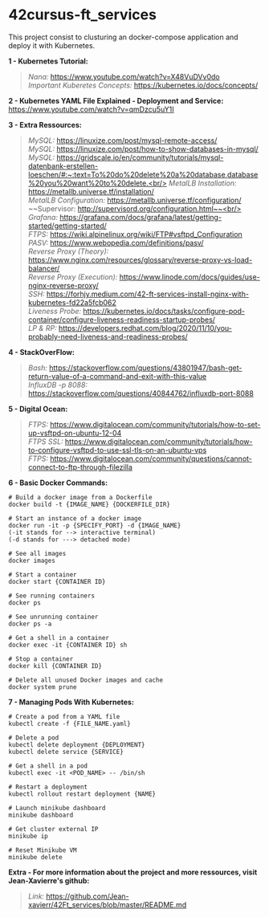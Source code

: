 # 42cursus-ft_services

This project consist to clusturing an docker-compose application and deploy it with Kubernetes.

**1 - Kubernetes Tutorial:**<br/>
> *Nana:* https://www.youtube.com/watch?v=X48VuDVv0do<br/>
> *Important Kuberetes Concepts:* https://kubernetes.io/docs/concepts/<br/>

**2 - Kubernetes YAML File Explained - Deployment and Service:**
https://www.youtube.com/watch?v=qmDzcu5uY1I

**3 - Extra Ressources:**<br/>
> *MySQL:* https://linuxize.com/post/mysql-remote-access/<br/>
> *MySQL:* https://linuxize.com/post/how-to-show-databases-in-mysql/<br/>
> *MySQL:* https://gridscale.io/en/community/tutorials/mysql-datenbank-erstellen-loeschen/#:~:text=To%20do%20delete%20a%20database,database%20you%20want%20to%20delete.<br/>
> *MetalLB Installation:* https://metallb.universe.tf/installation/<br/>
> *MetalLB Configuration:* https://metallb.universe.tf/configuration/<br/>
> ~~Supervisor: http://supervisord.org/configuration.html~~<br/>
> *Grafana:* https://grafana.com/docs/grafana/latest/getting-started/getting-started/<br/>
> *FTPS:* https://wiki.alpinelinux.org/wiki/FTP#vsftpd_Configuration<br/>
> *PASV:* https://www.webopedia.com/definitions/pasv/<br/>
> *Reverse Proxy (Theory):* https://www.nginx.com/resources/glossary/reverse-proxy-vs-load-balancer/<br/>
> *Reverse Proxy (Execution):* https://www.linode.com/docs/guides/use-nginx-reverse-proxy/<br/>
> *SSH:* https://forhjy.medium.com/42-ft-services-install-nginx-with-kubernetes-fd22a5fcb062<br/>
> *Liveness Probe:* https://kubernetes.io/docs/tasks/configure-pod-container/configure-liveness-readiness-startup-probes/<br/>
> *LP & RP:* https://developers.redhat.com/blog/2020/11/10/you-probably-need-liveness-and-readiness-probes/<br/>

**4 - StackOverFlow:**<br/>
> *Bash:* https://stackoverflow.com/questions/43801947/bash-get-return-value-of-a-command-and-exit-with-this-value<br/>
> *InfluxDB -p 8088:* https://stackoverflow.com/questions/40844762/influxdb-port-8088<br/>

**5 - Digital Ocean:**<br/>
> *FTPS:* https://www.digitalocean.com/community/tutorials/how-to-set-up-vsftpd-on-ubuntu-12-04<br/>
> *FTPS SSL:* https://www.digitalocean.com/community/tutorials/how-to-configure-vsftpd-to-use-ssl-tls-on-an-ubuntu-vps<br/>
> *FTPS:* https://www.digitalocean.com/community/questions/cannot-connect-to-ftp-through-filezilla<br/>

**6 - Basic Docker Commands:**
```
# Build a docker image from a Dockerfile
docker build -t {IMAGE_NAME} {DOCKERFILE_DIR}

# Start an instance of a docker image
docker run -it -p {SPECIFY_PORT} -d {IMAGE_NAME}
(-it stands for --> interactive terminal)
(-d stands for ---> detached mode)

# See all images
docker images

# Start a container
docker start {CONTAINER ID}

# See running containers
docker ps

# See unrunning container
docker ps -a

# Get a shell in a container
docker exec -it {CONTAINER ID} sh

# Stop a container
docker kill {CONTAINER ID}

# Delete all unused Docker images and cache
docker system prune
```
**7 - Managing Pods With Kubernetes:**
```
# Create a pod from a YAML file
kubectl create -f {FILE_NAME.yaml}

# Delete a pod
kubectl delete deployment {DEPLOYMENT}
kubectl delete service {SERVICE}

# Get a shell in a pod
kubectl exec -it <POD_NAME> -- /bin/sh

# Restart a deployment
kubectl rollout restart deployment {NAME}

# Launch minikube dashboard
minikube dashboard

# Get cluster external IP
minikube ip

# Reset Minikube VM
minikube delete
```

**Extra - For more information about the project and more ressources, visit Jean-Xavierre's github:**
> *Link:* https://github.com/Jean-xavierr/42Ft_services/blob/master/README.md<br/>
